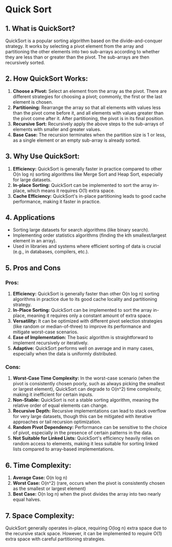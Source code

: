 # Quick Sort

## 1. What is QuickSort?

QuickSort is a popular sorting algorithm based on the divide-and-conquer strategy. It works by selecting a pivot element from the array and partitioning the other elements into two sub-arrays according to whether they are less than or greater than the pivot. The sub-arrays are then recursively sorted.

## 2. How QuickSort Works:

1. **Choose a Pivot:** Select an element from the array as the pivot. There are different strategies for choosing a pivot; commonly, the first or the last element is chosen.
2. **Partitioning:** Rearrange the array so that all elements with values less than the pivot come before it, and all elements with values greater than the pivot come after it. After partitioning, the pivot is in its final position.
3. **Recursive Sort:** Recursively apply the above steps to the sub-arrays of elements with smaller and greater values.
4. **Base Case:** The recursion terminates when the partition size is 1 or less, as a single element or an empty sub-array is already sorted.

## 3. Why Use QuickSort:

1. **Efficiency:** QuickSort is generally faster in practice compared to other O(n log n) sorting algorithms like Merge Sort and Heap Sort, especially for large datasets.
2. **In-place Sorting:** QuickSort can be implemented to sort the array in-place, which means it requires O(1) extra space.
3. **Cache Efficiency:** QuickSort's in-place partitioning leads to good cache performance, making it faster in practice.

## 4. Applications

- Sorting large datasets for search algorithms (like binary search).
- Implementing order statistics algorithms (finding the kth smallest/largest element in an array).
- Used in libraries and systems where efficient sorting of data is crucial (e.g., in databases, compilers, etc.).

## 5. Pros and Cons

### Pros:

1. **Efficiency:** QuickSort is generally faster than other O(n log n) sorting algorithms in practice due to its good cache locality and partitioning strategy.
2. **In-Place Sorting:** QuickSort can be implemented to sort the array in-place, meaning it requires only a constant amount of extra space.
3. **Versatility:** It can be optimized with different pivot selection strategies (like random or median-of-three) to improve its performance and mitigate worst-case scenarios.
4. **Ease of Implementation:** The basic algorithm is straightforward to implement recursively or iteratively.
5. **Adaptive:** QuickSort performs well on average and in many cases, especially when the data is uniformly distributed.

### Cons:

1. **Worst-Case Time Complexity:** In the worst-case scenario (when the pivot is consistently chosen poorly, such as always picking the smallest or largest element), QuickSort can degrade to O(n^2) time complexity, making it inefficient for certain inputs.
2. **Non-Stable:** QuickSort is not a stable sorting algorithm, meaning the relative order of equal elements can change.
3. **Recursive Depth:** Recursive implementations can lead to stack overflow for very large datasets, though this can be mitigated with iterative approaches or tail recursion optimization.
4. **Random Pivot Dependency:** Performance can be sensitive to the choice of pivot, especially in the presence of certain patterns in the data.
5. **Not Suitable for Linked Lists:** QuickSort's efficiency heavily relies on random access to elements, making it less suitable for sorting linked lists compared to array-based implementations.

## 6. Time Complexity:

1. **Average Case:** O(n log n)
2. **Worst Case:** O(n^2) (rare, occurs when the pivot is consistently chosen as the smallest or largest element)
3. **Best Case:** O(n log n) when the pivot divides the array into two nearly equal halves.

## 7. Space Complexity:

QuickSort generally operates in-place, requiring O(log n) extra space due to the recursive stack space. However, it can be implemented to require O(1) extra space with careful partitioning strategies.
